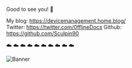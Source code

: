 Good to see you! :mage:

My blog: https://devicemanagement.home.blog/  
Twitter: https://twitter.com/0fflineDocs 
Github: https://github.com/Sculpin90    


:cloud:  :cloud:  :cloud:  :cloud:  :cloud: :cloud:  :cloud:  :cloud:  :cloud:  :cloud:   





![Banner](https://raw.githubusercontent.com/Sculpin90/Rykostars/master/Banner50percent.png?token=AGB3E5PKJJAOXWH3QO4CLES7D2OYQ)

<!--
**Sculpin90/Sculpin90** is a ✨ _special_ ✨ repository because its `README.md` (this file) appears on your GitHub profile.
--!>
